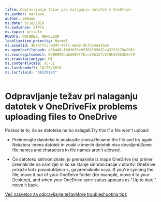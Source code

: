 ```yaml
---
title: Odpravljanje težav pri nalaganju datotek v OneDrive
ms.author: matteva
author: pebaum
ms.date: 5/18/2018
ms.audience: ITPro
ms.topic: article
ROBOTS: NOINDEX, NOFOLLOW
localization_priority: Normal
ms.assetid: 467477cc-9d4f-47f1-a602-dbf334a42be5
ms.openlocfilehash: d06445cf609b70e83701699082c43203270a0962
ms.sourcegitcommit: 0b06093dabd685f76cc39b1d7c0f8b03883b6e79
ms.translationtype: MT
ms.contentlocale: sl-SI
ms.lasthandoff: 10/25/2019
ms.locfileid: "36525183"
---
```

# <a name="fix-problems-uploading-files-to-onedrive"></a><span data-ttu-id="cc5f2-102">Odpravljanje težav pri nalaganju datotek v OneDrive</span><span class="sxs-lookup"><span data-stu-id="cc5f2-102">Fix problems uploading files to OneDrive</span></span>

<span data-ttu-id="cc5f2-103">Poskusite to, če se datoteka ne bo nalagali:</span><span class="sxs-lookup"><span data-stu-id="cc5f2-103">Try this if a file won't upload:</span></span>
  
- <span data-ttu-id="cc5f2-104">Preimenujte datoteko in poskusite znova.</span><span class="sxs-lookup"><span data-stu-id="cc5f2-104">Rename the file and try again.</span></span> <span data-ttu-id="cc5f2-105">Nekatera imena datotek in znaki v imenih datotek niso dovoljeni.</span><span class="sxs-lookup"><span data-stu-id="cc5f2-105">Some file names and characters in file names aren't allowed.</span></span> 
    
- <span data-ttu-id="cc5f2-106">Če datoteko sinhronizirate, jo premaknite iz mape OneDrive (na primer premaknite na namizje) in ko se stanje sinhronizacije v storitvi OneDrive prikaže kot» posodobljeno «, ga premaknite nazaj.</span><span class="sxs-lookup"><span data-stu-id="cc5f2-106">If you're syncing the file, move it out of your OneDrive folder (for example, move it to your Desktop), and when your OneDrive sync status appears as "Up to date," move it back.</span></span> 
    
[<span data-ttu-id="cc5f2-107">Več nasvetov za odpravljanje težav</span><span class="sxs-lookup"><span data-stu-id="cc5f2-107">More troubleshooting tips</span></span>](https://go.microsoft.com/fwlink/?linkid=873155)
  

